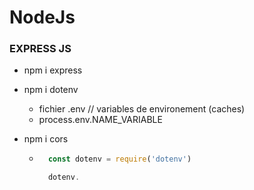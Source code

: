 # NodeJs

### EXPRESS JS

- npm i express

- npm i dotenv
    
    * fichier .env  // variables de environement (caches)
    * process.env.NAME_VARIABLE

- npm i cors

    * ```js
        const dotenv = require('dotenv')

        dotenv.
      ```

